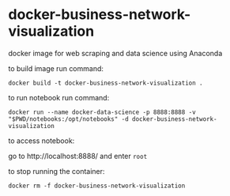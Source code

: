 # docker-business-network-visualization
docker image for web scraping and data science using Anaconda 

to build image run command:

`docker build -t docker-business-network-visualization .`

to run notebook run command:

`docker run --name docker-data-science -p 8888:8888 -v "$PWD/notebooks:/opt/notebooks" -d docker-business-network-visualization`

to access notebook:

go to http://localhost:8888/ and enter `root`

to stop running the container:

`docker rm -f docker-business-network-visualization`

